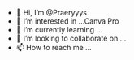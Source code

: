 - 👋 Hi, I’m @Praeryyys
- 👀 I’m interested in ...Canva Pro
- 🌱 I’m currently learning ...
- 💞️ I’m looking to collaborate on ...
- 📫 How to reach me ...

<!---
Praeryyys/Praeryyys is a ✨ special ✨ repository because its `README.md` (this file) appears on your GitHub profile.
You can click the Preview link to take a look at your changes.
--->
